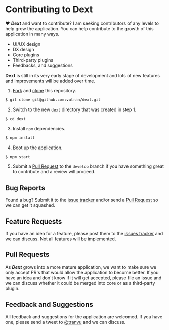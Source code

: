 # Contributing to Dext

♥ ***Dext*** and want to contribute? I am seeking contributors of any levels to help grow the application. You can help contribute to the growth of this application in many ways.

- UI/UX design
- DX design
- Core plugins
- Third-party plugins
- Feedbacks, and suggestions

**Dext** is still in its very early stage of development and lots of new features and improvements will be added over time.

1. [Fork](https://help.github.com/articles/fork-a-repo/) and [clone](https://help.github.com/articles/cloning-a-repository/) this repository.

  ```bash
  $ git clone git@github.com:vutran/dext.git
  ```
2. Switch to the new `dext` directory that was created in step 1.

  ```bash
  $ cd dext
  ```
3. Install `npm` dependencies.

  ```bash
  $ npm install
  ```
4. Boot up the application.

  ```bash
  $ npm start
  ```
5. Submit a [Pull Request](https://github.com/vutran/dext/pulls) to the `develop` branch if you have something great to contribute and a review will proceed.

## Bug Reports

Found a bug? Submit it to the [issue tracker](https://github.com/vutran/dext/issues) and/or send a [Pull Request](#pull-requests) so we can get it squashed.

## Feature Requests

If you have an idea for a feature, please post them to the [issues tracker](https://github.com/vutran/dext/issues) and we can discuss. Not all features will be implemented.

## Pull Requests

As ***Dext*** grows into a more mature application, we want to make sure we only accept PR's that would allow the application to become better. If you have an idea and don't know if it will get accepted, please file an issue and we can discuss whether it could be merged into core or as a third-party plugin.

## Feedback and Suggestions

All feedback and suggestions for the application are welcomed. If you have one, please send a tweet to [@tranvu](https://twitter.com/tranvu/) and we can discuss.
